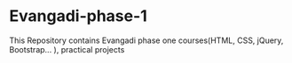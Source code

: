# Evangadi-phase-1
This Repository contains Evangadi phase one courses(HTML, CSS, jQuery, Bootstrap... ), practical projects  
